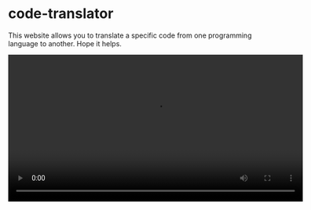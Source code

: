 # code-translator

This website allows you to translate a specific code from one programming language to another. Hope it helps.

<video src="https://github.com/Devika-Sajeesh/code-translator/blob/main/Duo%20Demo1.mp4" controls width="600">
</video>
